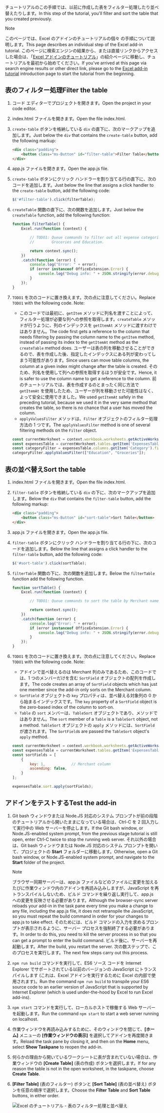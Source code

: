 <span data-ttu-id="a8096-101">チュートリアルのこの手順では、以前に作成した表をフィルター処理したり並べ替えたりします。</span><span class="sxs-lookup"><span data-stu-id="a8096-101">In this step of the tutorial, you'll filter and sort the table that you created previously.</span></span>

> [!NOTE]
> <span data-ttu-id="a8096-102">このページでは、Excel のアドインのチュートリアルの個々 の手順について説明します。</span><span class="sxs-lookup"><span data-stu-id="a8096-102">This page describes an individual step of the Excel add-in tutorial.</span></span> <span data-ttu-id="a8096-103">このページに検索エンジンの結果から、または直接リンクからアクセスした場合は、「[Excel アドインのチュートリアル](../tutorials/excel-tutorial.yml)」の紹介ページに移動し、チュートリアルを最初から始めてください。</span><span class="sxs-lookup"><span data-stu-id="a8096-103">If you’ve arrived at this page via search engine results or other direct link, please go to the [Excel add-in tutorial](../tutorials/excel-tutorial.yml) introduction page to start the tutorial from the beginning.</span></span>

## <a name="filter-the-table"></a><span data-ttu-id="a8096-104">表のフィルター処理</span><span class="sxs-lookup"><span data-stu-id="a8096-104">Filter the table</span></span>

1. <span data-ttu-id="a8096-105">コード エディターでプロジェクトを開きます。</span><span class="sxs-lookup"><span data-stu-id="a8096-105">Open the project in your code editor.</span></span>
2. <span data-ttu-id="a8096-106">index.html ファイルを開きます。</span><span class="sxs-lookup"><span data-stu-id="a8096-106">Open the file index.html.</span></span>
3. <span data-ttu-id="a8096-107">`create-table` ボタンを格納している `div` の直下に、次のマークアップを追加します。</span><span class="sxs-lookup"><span data-stu-id="a8096-107">Just below the `div` that contains the `create-table` button, add the following markup:</span></span>

    ```html
    <div class="padding">
        <button class="ms-Button" id="filter-table">Filter Table</button>
    </div>
    ```

4. <span data-ttu-id="a8096-108">app.js ファイルを開きます。</span><span class="sxs-lookup"><span data-stu-id="a8096-108">Open the app.js file.</span></span>

5. <span data-ttu-id="a8096-109">`create-table` ボタンにクリック ハンドラーを割り当てる行の直下に、次のコードを追加します。</span><span class="sxs-lookup"><span data-stu-id="a8096-109">Just below the line that assigns a click handler to the `create-table` button, add the following code:</span></span>

    ```js
    $('#filter-table').click(filterTable);
    ```

6. <span data-ttu-id="a8096-110">`createTable` 関数の直下に、次の関数を追加します。</span><span class="sxs-lookup"><span data-stu-id="a8096-110">Just below the `createTable` function, add the following function:</span></span>

    ```js
    function filterTable() {
        Excel.run(function (context) {

            // TODO1: Queue commands to filter out all expense categories except
            //        Groceries and Education.

            return context.sync();
        })
        .catch(function (error) {
            console.log("Error: " + error);
            if (error instanceof OfficeExtension.Error) {
                console.log("Debug info: " + JSON.stringify(error.debugInfo));
            }
        });
    }
    ```

7. <span data-ttu-id="a8096-p102">`TODO1` を次のコードに置き換えます。次の点に注意してください。</span><span class="sxs-lookup"><span data-stu-id="a8096-p102">Replace `TODO1` with the following code. Note:</span></span>
   - <span data-ttu-id="a8096-113">このコードでは最初に、`getItem` メソッドに列名を渡すことによって、フィルター処理が必要な列への参照を取得します。`createTable` メソッドが行うように、列のインデックスを `getItemAt` メソッドに渡すわけではありません。</span><span class="sxs-lookup"><span data-stu-id="a8096-113">The code first gets a reference to the column that needs filtering by passing the column name to the `getItem` method, instead of passing its index to the `getItemAt` method as the `createTable` method does.</span></span> <span data-ttu-id="a8096-114">ユーザーは表の列を移動させることができるので、表を作成した後、指定したインデックスにある列が変わってしまう可能性があります。</span><span class="sxs-lookup"><span data-stu-id="a8096-114">Since users can move table columns, the column at a given index might change after the table is created.</span></span> <span data-ttu-id="a8096-115">そのため、列名を使用して列への参照を取得するほうが安全です。</span><span class="sxs-lookup"><span data-stu-id="a8096-115">Hence, it is safer to use the column name to get a reference to the column.</span></span> <span data-ttu-id="a8096-116">前のチュートリアルでは、表を作成するのとまったく同じ方法で `getItemAt` を使用したため、ユーザーが列を移動させた可能性はなく、よって安全に使用できました。</span><span class="sxs-lookup"><span data-stu-id="a8096-116">We used `getItemAt` safely in the preceding tutorial, because we used it in the very same method that creates the table, so there is no chance that a user has moved the column.</span></span>
   - <span data-ttu-id="a8096-117">`applyValuesFilter` メソッドは、`Filter` オブジェクトのフィルター処理方法の 1 つです。</span><span class="sxs-lookup"><span data-stu-id="a8096-117">The `applyValuesFilter` method is one of several filtering methods on the `Filter` object.</span></span>

    ```js
    const currentWorksheet = context.workbook.worksheets.getActiveWorksheet();
    const expensesTable = currentWorksheet.tables.getItem('ExpensesTable');
    const categoryFilter = expensesTable.columns.getItem('Category').filter;
    categoryFilter.applyValuesFilter(["Education", "Groceries"]);
    ``` 

## <a name="sort-the-table"></a><span data-ttu-id="a8096-118">表の並べ替え</span><span class="sxs-lookup"><span data-stu-id="a8096-118">Sort the table</span></span>

1. <span data-ttu-id="a8096-119">index.html ファイルを開きます。</span><span class="sxs-lookup"><span data-stu-id="a8096-119">Open the file index.html.</span></span>
2. <span data-ttu-id="a8096-120">`filter-table` ボタンを格納している `div` の下に、次のマークアップを追加します。</span><span class="sxs-lookup"><span data-stu-id="a8096-120">Below the `div` that contains the `filter-table` button, add the following markup:</span></span>

    ```html
    <div class="padding">
        <button class="ms-Button" id="sort-table">Sort Table</button>
    </div>
    ```

3. <span data-ttu-id="a8096-121">app.js ファイルを開きます。</span><span class="sxs-lookup"><span data-stu-id="a8096-121">Open the app.js file.</span></span>

4. <span data-ttu-id="a8096-122">`filter-table` ボタンにクリック ハンドラーを割り当てる行の下に、次のコードを追加します。</span><span class="sxs-lookup"><span data-stu-id="a8096-122">Below the line that assigns a click handler to the `filter-table` button, add the following code:</span></span>

    ```js
    $('#sort-table').click(sortTable);
    ```

5. <span data-ttu-id="a8096-123">`filterTable` 関数の下に、次の関数を追加します。</span><span class="sxs-lookup"><span data-stu-id="a8096-123">Below the `filterTable` function add the following function.</span></span>

    ```js
    function sortTable() {
        Excel.run(function (context) {

            // TODO1: Queue commands to sort the table by Merchant name.

            return context.sync();
        })
        .catch(function (error) {
            console.log("Error: " + error);
            if (error instanceof OfficeExtension.Error) {
                console.log("Debug info: " + JSON.stringify(error.debugInfo));
            }
        });
    }
    ```

7. <span data-ttu-id="a8096-p104">`TODO1` を次のコードに置き換えます。次の点に注意してください。</span><span class="sxs-lookup"><span data-stu-id="a8096-p104">Replace `TODO1` with the following code. Note:</span></span>
   - <span data-ttu-id="a8096-126">アドインで並べ替えるのは Merchant 列のみであるため、このコードでは、1 つのメンバーだけを含む `SortField` オブジェクトの配列を作成します。</span><span class="sxs-lookup"><span data-stu-id="a8096-126">The code creates an array of `SortField` objects which has just one member since the add-in only sorts on the Merchant column.</span></span>
   - <span data-ttu-id="a8096-127">`SortField` オブジェクトの `key` プロパティは、並べ替える対象列の 0 から始まるインデックスです。</span><span class="sxs-lookup"><span data-stu-id="a8096-127">The `key` property of a `SortField` object is the zero-based index of the column to sort-on.</span></span>
   - <span data-ttu-id="a8096-128">`Table` の `sort` メンバーは、`TableSort` オブジェクトであり、メソッドではありません。</span><span class="sxs-lookup"><span data-stu-id="a8096-128">The `sort` member of a `Table` is a `TableSort` object, not a method.</span></span> <span data-ttu-id="a8096-129">`TableSort` オブジェクトの `apply` メソッドには、`SortField` が渡されます。</span><span class="sxs-lookup"><span data-stu-id="a8096-129">The `SortField`s are passed the `TableSort` object's `apply` method.</span></span>

    ```js
    const currentWorksheet = context.workbook.worksheets.getActiveWorksheet();
    const expensesTable = currentWorksheet.tables.getItem('ExpensesTable');
    const sortFields = [
        {
            key: 1,            // Merchant column
            ascending: false,
        }
    ];

    expensesTable.sort.apply(sortFields);
    ```

## <a name="test-the-add-in"></a><span data-ttu-id="a8096-130">アドインをテストする</span><span class="sxs-lookup"><span data-stu-id="a8096-130">Test the add-in</span></span>

1. <span data-ttu-id="a8096-131">Git bash ウィンドウまたは Node.JS 対応のシステム プロンプトが前の段階のチュートリアルから開いたままになっている場合は、Ctrl-C を 2 回入力して実行中の Web サーバーを停止します。</span><span class="sxs-lookup"><span data-stu-id="a8096-131">If the Git bash window, or Node.JS-enabled system prompt, from the previous stage tutorial is still open, enter Ctrl-C twice to stop the running web server.</span></span> <span data-ttu-id="a8096-132">それ以外の場合は、Git bash ウィンドウまたは Node.JS 対応のシステム プロンプトを開いて、プロジェクトの **Start** フォルダーに移動します。</span><span class="sxs-lookup"><span data-stu-id="a8096-132">Otherwise, open a Git bash window, or Node.JS-enabled system prompt, and navigate to the **Start** folder of the project.</span></span>

     > [!NOTE]
     > <span data-ttu-id="a8096-133">ブラウザー同期サーバーは、app.js ファイルなどのファイルに変更を加えるたびに作業ウィンドウ内のアドインを再読み込みしますが、JavaScript を再トランスパイルしないため、ビルド コマンドを繰り返し実行して、app.js への変更を反映させる必要があります。</span><span class="sxs-lookup"><span data-stu-id="a8096-133">Although the browser-sync server reloads your add-in in the task pane every time you make a change to any file, including the app.js file, it does not retranspile the JavaScript, so you must repeat the build command in order for your changes to app.js to take effect.</span></span> <span data-ttu-id="a8096-134">そのためには、ビルド コマンドの入力を求めるプロンプトが表示されるように、サーバー プロセスを強制終了する必要があります。</span><span class="sxs-lookup"><span data-stu-id="a8096-134">In order to do this, you need to kill the server process in so that you can get a prompt to enter the build command.</span></span> <span data-ttu-id="a8096-135">ビルド後に、サーバーを再起動します。</span><span class="sxs-lookup"><span data-stu-id="a8096-135">After the build, you restart the server.</span></span> <span data-ttu-id="a8096-136">次の数ステップで、このプロセスを実行します。</span><span class="sxs-lookup"><span data-stu-id="a8096-136">The next few steps carry out this process.</span></span>

1. <span data-ttu-id="a8096-137">`npm run build` コマンドを実行して、ES6 ソース コードを Internet Explorer でサポートされている以前のバージョンの JavaScript にトランスパイルします (これは、Excel アドインを実行するために Excel の内部で使用されます)。</span><span class="sxs-lookup"><span data-stu-id="a8096-137">Run the command `npm run build` to transpile your ES6 source code to an earlier version of JavaScript that is supported by Internet Explorer (which is used under-the-hood by Excel to run Excel add-ins).</span></span>
2. <span data-ttu-id="a8096-138">`npm start` コマンドを実行して、ローカルホストで稼働する Web サーバーを起動します。</span><span class="sxs-lookup"><span data-stu-id="a8096-138">Run the command `npm start` to start a web server running on localhost.</span></span>
4. <span data-ttu-id="a8096-139">作業ウィンドウを再読み込みするために、そのウィンドウを閉じて、**[ホーム]** メニューの **[作業ウィンドウの表示]** を選択してアドインを再度開きます。</span><span class="sxs-lookup"><span data-stu-id="a8096-139">Reload the task pane by closing it, and then on the **Home** menu, select **Show Taskpane** to reopen the add-in.</span></span>
5. <span data-ttu-id="a8096-140">何らかの理由から開いているワークシートに表が含まれていない場合は、作業ウィンドウの **[Create Table]** (表の作成) ボタンを選択します。</span><span class="sxs-lookup"><span data-stu-id="a8096-140">If for any reason the table is not in the open worksheet, in the taskpane, choose **Create Table**.</span></span>
6. <span data-ttu-id="a8096-141">**[Filter Table]** (表のフィルター) ボタンと **[Sort Table]** (表の並べ替え) ボタンを任意の順序で選択します。</span><span class="sxs-lookup"><span data-stu-id="a8096-141">Choose the **Filter Table** and **Sort Table** buttons, in either order.</span></span>

    ![Excel のチュートリアル - 表のフィルター処理と並べ替え](../images/excel-tutorial-filter-and-sort-table.png)
